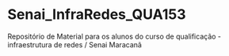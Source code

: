 # Senai_InfraRedes_QUA153
Repositório de Material para os alunos do curso de qualificação - infraestrutura de redes / Senai Maracanã
